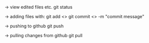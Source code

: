 -> view edited files etc. git status

-> adding files with: git add <> git commit <> -m "commit message"

-> pushing to github git push

-> pulling changes from github git pull
